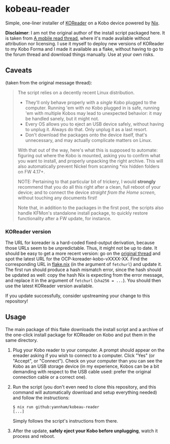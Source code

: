 # kobeau-reader

Simple, one-liner installer of [KOReader][koreader] on a Kobo device powered by [Nix][nix].

**Disclaimer**: I am not the original author of the install script packaged
here. It is taken from [A mobile read thread][forum-thread], where it's made
available without attribution nor licensing. I use it myself to deploy new
versions of KOReader to my Kobo Forma and I made it available as a flake,
without having to go to the forum thread and download things manually. Use at
your own risks.

## Caveats

(taken from the original message thread):

> The script relies on a decently recent Linux distribution.
>
> - They'll only behave properly with a *single* Kobo plugged to the computer.
>   Running 'em with *no* Kobo plugged in is safe, running 'em with multiple
>   Kobos may lead to unexpected behavior: it may be handled sanely, but it
>   might not.
> - Every OS allows you to eject an USB device safely, without having to unplug
>   it. Always do that. Only unplug it as a last resort.
> - Don't download the packages onto the device itself, that's unnecessary, and
>   may actually complicate matters on Linux.
>
> With that out of the way, here's what this is supposed to automate: figuring
> out where the Kobo is mounted, asking you to confirm what you want to install,
> and properly unpacking the right archive. This will also automatically prevent
> Nickel from scanning *nix hidden folders on FW 4.17+.
>
> NOTE: Pertaining to that particular bit of trickery, I would **strongly**
> recommend that you do all this right after a clean, full reboot of your
> device; and to connect the device *straight from the Home screen*, without
> touching any documents first!
>
> Note that, in addition to the packages in the first post, the scripts also
> handle KFMon's standalone install package, to quickly restore functionality
> after a FW update, for instance.

### KOReader version

The URL for koreader is a hard-coded fixed-output derivation, because those URLs
seem to be unpredictable. Thus, it might not be up to date. It should be easy to
get a more recent version: go on the [original thread][forum-thread] and spot
the latest URL for the OCP-koreader-kobo-vXXXX-XX. Find the corresponding URL in
[flake.nix](./flake.nix) (in the argument of `fetchurl`) and update it. The
first run should produce a hash mismatch error, since the hash should be updated
as well: copy the hash Nix is expecting from the error message, and replace it
in the argument of `fetchurl` (`sha256 = ...`). You should then use the latest
KOReader version available.

If you update successfully, consider upstreaming your change to this repository!

## Usage

The main package of this flake downloads the install script and a archive of the
one-click install package for KOReader on Kobo and put them in the same
directory.

1. Plug your Kobo reader to your computer. A prompt should appear on the ereader
   asking if you wish to connect to a computer. Click "Yes" (or "Accept", or
   "Connect"). Check on your computer than you can see the Kobo as an USB
   storage device (in my experience, Kobos can be a bit demanding with respect
   to the USB cable used: prefer the original connection cable or a correct
   one).
2. Run the script (you don't even need to clone this repository, and this
   command will automatically download and setup everything needed) and follow
   the instructions:

    ```console
    $ nix run github:yannham/kobeau-reader
    [...]
    ```

   Simply follows the script's instructions from there.

3. After the update, **safely eject your Kobo before unplugging**, watch it
   process and reboot.

[forum-thread]: https://www.mobileread.com/forums/showthread.php?t=314220
[koreader]: https://github.com/koreader/koreader
[nix]: https://nixos.org/
